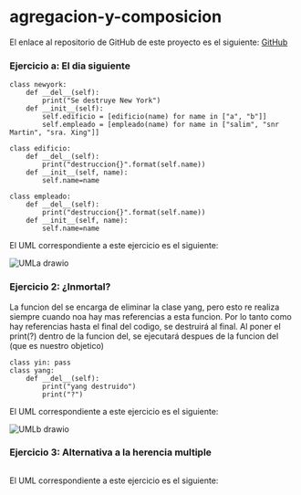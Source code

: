# agregacion-y-composicion

El enlace al repositorio de GitHub de este proyecto es el siguiente: [GitHub](https://github.com/jzazooro/agregacion-y-composicion.git)

### Ejercicio a: El dia siguiente

```
class newyork:
    def __del__(self):
        print("Se destruye New York")
    def __init__(self):
        self.edificio = [edificio(name) for name in ["a", "b"]]
        self.empleado = [empleado(name) for name in ["salim", "snr Martin", "sra. Xing"]]

class edificio: 
    def __del__(self):
        print("destruccion{}".format(self.name))
    def __init__(self, name):
        self.name=name

class empleado:
    def __del__(self):
        print("destruccion{}".format(self.name))
    def __init__(self, name):
        self.name=name
```

El UML correspondiente a este ejercicio es el siguiente:

![UMLa drawio](https://user-images.githubusercontent.com/91785177/160494523-840459f9-e19b-4897-95ed-8a2be3127458.png)

### Ejercicio 2: ¿Inmortal?

La funcion del se encarga de eliminar la clase yang, pero esto re realiza siempre cuando noa hay mas referencias a esta funcion.
Por lo tanto como hay referencias hasta el final del codigo, se destruirá al final. Al poner el print(?) dentro de la funcion del, se
ejecutará despues de la funcion del (que es nuestro objetico)

```
class yin: pass
class yang: 
    def __del__(self):
        print("yang destruido")
        print("?")
```


El UML correspondiente a este ejercicio es el siguiente:

![UMLb drawio](https://user-images.githubusercontent.com/91785177/160494790-467b83ab-3eab-4a32-8c4e-a7a5ef68241a.png)

### Ejercicio 3: Alternativa a la herencia multiple

```

```


El UML correspondiente a este ejercicio es el siguiente:

